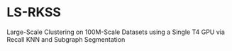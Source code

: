 # LS-RKSS
Large-Scale Clustering on 100M-Scale Datasets using a Single T4 GPU via Recall KNN and Subgraph Segmentation
